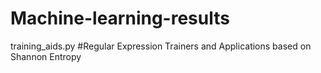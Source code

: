 # Machine-learning-results
training_aids.py
#Regular Expression Trainers and Applications based on Shannon Entropy
